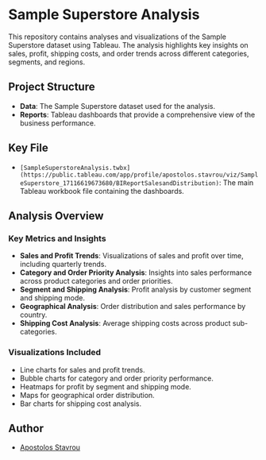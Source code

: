 # Sample Superstore Analysis

This repository contains analyses and visualizations of the Sample Superstore dataset using Tableau. The analysis highlights key insights on sales, profit, shipping costs, and order trends across different categories, segments, and regions.

## Project Structure

- **Data**: The Sample Superstore dataset used for the analysis.
- **Reports**: Tableau dashboards that provide a comprehensive view of the business performance.

## Key File

- `[SampleSuperstoreAnalysis.twbx](https://public.tableau.com/app/profile/apostolos.stavrou/viz/SampleSuperstore_17116619673680/BIReportSalesandDistribution)`: The main Tableau workbook file containing the dashboards.

## Analysis Overview

### Key Metrics and Insights

- **Sales and Profit Trends**: Visualizations of sales and profit over time, including quarterly trends.
- **Category and Order Priority Analysis**: Insights into sales performance across product categories and order priorities.
- **Segment and Shipping Analysis**: Profit analysis by customer segment and shipping mode.
- **Geographical Analysis**: Order distribution and sales performance by country.
- **Shipping Cost Analysis**: Average shipping costs across product sub-categories.

### Visualizations Included

- Line charts for sales and profit trends.
- Bubble charts for category and order priority performance.
- Heatmaps for profit by segment and shipping mode.
- Maps for geographical order distribution.
- Bar charts for shipping cost analysis.

## Author

- [Apostolos Stavrou](https://www.linkedin.com/in/apostolos-stavrou-644982230/)
